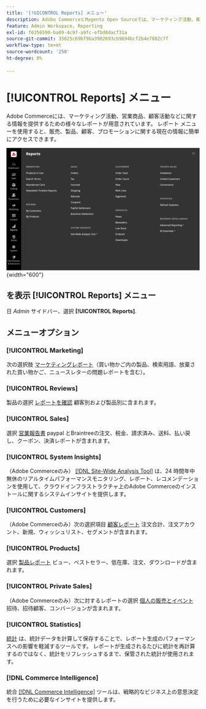 ```yaml
---
title: '[!UICONTROL Reports] メニュー'
description: Adobe CommerceとMagento Open Sourceでは、マーケティング活動、販売商品、顧客活動に関する情報を常に把握できるように、様々なレポートを提供しています。
feature: Admin Workspace, Reporting
exl-id: f6356590-ba89-4c97-a9fc-efbd0dacf31a
source-git-commit: 35025c69bf9ba3902693cb9694bcf2b4e7882c7f
workflow-type: tm+mt
source-wordcount: '250'
ht-degree: 0%

---
```


# [!UICONTROL Reports] メニュー

Adobe Commerceには、マーケティング活動、営業商品、顧客活動などに関する情報を提供するための様々なレポートが用意されています。 レポート メニューを使用すると、販売、製品、顧客、プロモーションに関する現在の情報に簡単にアクセスできます。

![レポートメニュー](./assets/overview.png){width="600"}

## を表示 [!UICONTROL Reports] メニュー

日 _Admin_ サイドバー、選択 **[!UICONTROL Reports]**.

## メニューオプション

### [!UICONTROL Marketing]

次の選択肢 [マーケティングレポート](marketing-reports.md)（買い物かご内の製品、検索用語、放棄された買い物かご、ニュースレターの問題レポートを含む）。

### [!UICONTROL Reviews]

製品の選択 [レポートを確認](review-reports.md) 顧客別および製品別に含まれます。

### [!UICONTROL Sales]

選択 [営業報告書](sales-reports.md) paypal とBraintreeの注文、税金、請求済み、送料、払い戻し、クーポン、決済レポートが含まれます。

### [!UICONTROL System Insights]

（Adobe Commerceのみ） [[!DNL Site-Wide Analysis Tool]](https://experienceleague.adobe.com/docs/commerce-operations/tools/site-wide-analysis-tool/access.html) は、24 時間年中無休のリアルタイムパフォーマンスモニタリング、レポート、レコメンデーションを使用して、クラウドインフラストラクチャ上のAdobe Commerceのインストールに関するシステムインサイトを提供します。

### [!UICONTROL Customers]

（Adobe Commerceのみ）次の選択項目 [顧客レポート](customer-reports.md) 注文合計、注文アカウント、新規、ウィッシュリスト、セグメントが含まれます。

### [!UICONTROL Products]

選択 [製品レポート](product-reports.md) ビュー、ベストセラー、低在庫、注文、ダウンロードが含まれます。

### [!UICONTROL Private Sales]

（Adobe Commerceのみ）次に対するレポートの選択 [個人の販売とイベント](private-sales-reports.md) 招待、招待顧客、コンバージョンが含まれます。

### [!UICONTROL Statistics]

[統計](sales-reports.md#refresh-statistics) は、統計データを計算して保存することで、レポート生成のパフォーマンスへの影響を軽減するツールです。 レポートが生成されるたびに統計を再計算するのではなく、統計をリフレッシュするまで、保管された統計が使用されます。

### [!DNL Commerce Intelligence]

統合 [[!DNL Commerce Intelligence]](business-intelligence.md) ツールは、戦略的なビジネス上の意思決定を行うために必要なインサイトを提供します。
